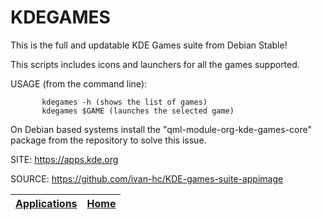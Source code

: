 # KDEGAMES

 This is the full and updatable KDE Games suite from Debian Stable!
 
 This scripts includes icons and launchers for all the games supported.
 
 USAGE (from the command line):
 
           kdegames -h (shows the list of games)
           kdegames $GAME (launches the selected game)
           
 On Debian based systems install the "qml-module-org-kde-games-core"
 package from the repository to solve this issue.
 
 SITE: https://apps.kde.org

 SOURCE: https://github.com/ivan-hc/KDE-games-suite-appimage

 | [Applications](https://portable-linux-apps.github.io/apps.html) | [Home](https://portable-linux-apps.github.io)
 | --- | --- |
